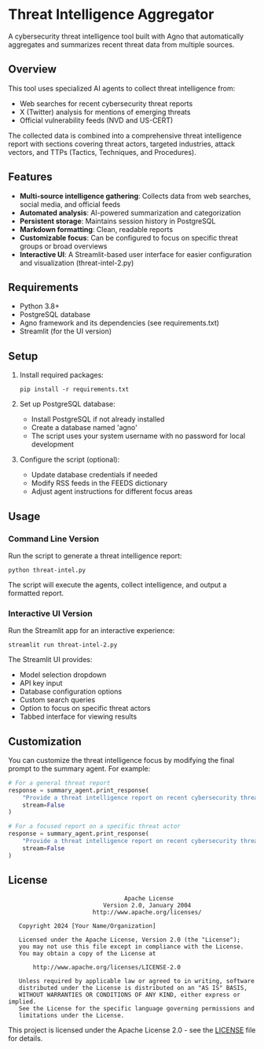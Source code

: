 # Threat Intelligence Aggregator

A cybersecurity threat intelligence tool built with Agno that automatically aggregates and summarizes recent threat data from multiple sources.

## Overview

This tool uses specialized AI agents to collect threat intelligence from:
- Web searches for recent cybersecurity threat reports
- X (Twitter) analysis for mentions of emerging threats
- Official vulnerability feeds (NVD and US-CERT)

The collected data is combined into a comprehensive threat intelligence report with sections covering threat actors, targeted industries, attack vectors, and TTPs (Tactics, Techniques, and Procedures).

## Features

- **Multi-source intelligence gathering**: Collects data from web searches, social media, and official feeds
- **Automated analysis**: AI-powered summarization and categorization
- **Persistent storage**: Maintains session history in PostgreSQL
- **Markdown formatting**: Clean, readable reports
- **Customizable focus**: Can be configured to focus on specific threat groups or broad overviews
- **Interactive UI**: A Streamlit-based user interface for easier configuration and visualization (threat-intel-2.py)

## Requirements

- Python 3.8+
- PostgreSQL database
- Agno framework and its dependencies (see requirements.txt)
- Streamlit (for the UI version)

## Setup

1. Install required packages:
   ```
   pip install -r requirements.txt
   ```

2. Set up PostgreSQL database:
   - Install PostgreSQL if not already installed
   - Create a database named 'agno'
   - The script uses your system username with no password for local development

3. Configure the script (optional):
   - Update database credentials if needed
   - Modify RSS feeds in the FEEDS dictionary
   - Adjust agent instructions for different focus areas

## Usage

### Command Line Version

Run the script to generate a threat intelligence report:

```
python threat-intel.py
```

The script will execute the agents, collect intelligence, and output a formatted report.

### Interactive UI Version

Run the Streamlit app for an interactive experience:

```
streamlit run threat-intel-2.py
```

The Streamlit UI provides:
- Model selection dropdown
- API key input
- Database configuration options
- Custom search queries
- Option to focus on specific threat actors
- Tabbed interface for viewing results

## Customization

You can customize the threat intelligence focus by modifying the final prompt to the summary agent. For example:

```python
# For a general threat report
response = summary_agent.print_response(
    "Provide a threat intelligence report on recent cybersecurity threats",
    stream=False
)

# For a focused report on a specific threat actor
response = summary_agent.print_response(
    "Provide a threat intelligence report on recent cybersecurity threats, focusing on the Clop ransomware group.",
    stream=False
)
```

## License

```
                                 Apache License
                           Version 2.0, January 2004
                        http://www.apache.org/licenses/

   Copyright 2024 [Your Name/Organization]

   Licensed under the Apache License, Version 2.0 (the "License");
   you may not use this file except in compliance with the License.
   You may obtain a copy of the License at

       http://www.apache.org/licenses/LICENSE-2.0

   Unless required by applicable law or agreed to in writing, software
   distributed under the License is distributed on an "AS IS" BASIS,
   WITHOUT WARRANTIES OR CONDITIONS OF ANY KIND, either express or implied.
   See the License for the specific language governing permissions and
   limitations under the License.
```

This project is licensed under the Apache License 2.0 - see the [LICENSE](LICENSE) file for details.